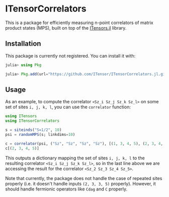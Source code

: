# ITensorCorrelators

This is a package for efficiently measuring n-point correlators of matrix product states (MPS), built on top of the [ITensors.jl](https://github.com/ITensor/ITensors.jl) library.

## Installation

This package is currently not registered. You can install it with:
```julia
julia> using Pkg

julia> Pkg.add(url="https://github.com/ITensor/ITensorCorrelators.jl.git")
```

## Usage

As an example, to compute the correlator `<Sz_i Sz_j Sz_k Sz_l>` on some set of sites `i, j, k, l`, you can use the `correlator` function:
```julia
using ITensors
using ITensorCorrelators

s = siteinds("S=1/2", 10)
psi = randomMPS(s; linkdims=10)

c = correlator(psi, ("Sz", "Sz", "Sz", "Sz"), [(1, 3, 4, 5), (2, 3, 4, 5), (3, 4, 5, 10)])
c[(2, 3, 4, 5)]
```
This outputs a dictionary mapping the set of sites `i, j, k, l` to the resulting correlator `<Sz_i Sz_j Sz_k Sz_l>`, so in the last line above we are accessing the result for the correlator `<Sz_2 Sz_3 Sz_4 Sz_5>`.

Note that currently, the package does not handle the case of repeated sites properly (i.e. it doesn't handle inputs `(2, 3, 3, 5)` properly). However, it should handle fermionic operators like `Cdag` and `C` properly.
